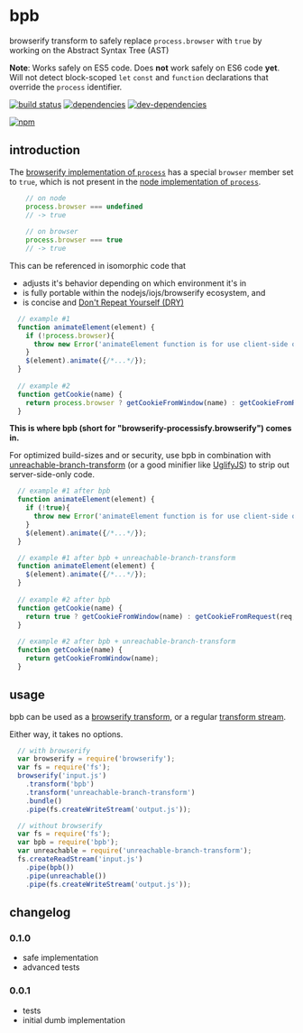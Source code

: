 # bpb
browserify transform to safely replace `process.browser` with `true` by working on the Abstract Syntax Tree (AST) 

__Note__: Works safely on ES5 code. Does __not__ work safely on ES6 code __yet__. Will not detect block-scoped `let` `const` and `function` declarations that override the `process` identifier.

[![build status](https://travis-ci.org/zenflow/bpb.svg?branch=master)](https://travis-ci.org/zenflow/bpb?branch=master)
[![dependencies](https://david-dm.org/zenflow/bpb.svg)](https://david-dm.org/zenflow/bpb)
[![dev-dependencies](https://david-dm.org/zenflow/bpb/dev-status.svg)](https://david-dm.org/zenflow/bpb#info=devDependencies)

[![npm](https://nodei.co/npm/bpb.svg?downloads=true&downloadRank=true&stars=true)](https://www.npmjs.com/package/bpb)

## introduction

The [browserify implementation of `process`](https://github.com/defunctzombie/node-process) 
has a special `browser` member set to `true`, which is not present in the 
[node implementation of `process`](https://nodejs.org/api/process.html).

```js
	// on node
	process.browser === undefined
	// -> true
	
	// on browser
	process.browser === true
	// -> true
```

This can be referenced in isomorphic code that
* adjusts it's behavior depending on which environment it's in
* is fully portable within the nodejs/iojs/browserify ecosystem, and
* is concise and [Don't Repeat Yourself (DRY)](http://programmer.97things.oreilly.com/wiki/index.php/Don't_Repeat_Yourself)

```js
  // example #1
  function animateElement(element) {
    if (!process.browser){
      throw new Error('animateElement function is for use client-side only!'); 
    }
    $(element).animate({/*...*/});
  }
  
  // example #2
  function getCookie(name) {
    return process.browser ? getCookieFromWindow(name) : getCookieFromRequest(req, name);
  }
```

__This is where bpb (short for "browserify-processisfy.browserify") comes in.__

For optimized build-sizes and or security, use bpb in combination with [unreachable-branch-transform](https://github.com/zertosh/unreachable-branch-transform) (or a good minifier like [UglifyJS](https://github.com/mishoo/UglifyJS)) to strip out server-side-only code.

```js
  // example #1 after bpb
  function animateElement(element) {
    if (!true){
      throw new Error('animateElement function is for use client-side only!');
    }
    $(element).animate({/*...*/});
  }

  // example #1 after bpb + unreachable-branch-transform
  function animateElement(element) {
    $(element).animate({/*...*/});
  }
  
  // example #2 after bpb
  function getCookie(name) {
    return true ? getCookieFromWindow(name) : getCookieFromRequest(req, name);
  }
  
  // example #2 after bpb + unreachable-branch-transform
  function getCookie(name) {
    return getCookieFromWindow(name);
  }
```
## usage 

bpb can be used as a [browserify transform](https://github.com/substack/browserify-handbook#transforms), or a regular [transform stream](https://nodejs.org/api/stream.html). 

Either way, it takes no options.

```js
  // with browserify
  var browserify = require('browserify');
  var fs = require('fs');
  browserify('input.js')
  	.transform('bpb')
  	.transform('unreachable-branch-transform')
  	.bundle()
  	.pipe(fs.createWriteStream('output.js'));

  // without browserify
  var fs = require('fs');
  var bpb = require('bpb');
  var unreachable = require('unreachable-branch-transform');
  fs.createReadStream('input.js')
    .pipe(bpb())
    .pipe(unreachable())
    .pipe(fs.createWriteStream('output.js'));
```

## changelog

### 0.1.0

* safe implementation
* advanced tests

### 0.0.1

* tests
* initial dumb implementation
